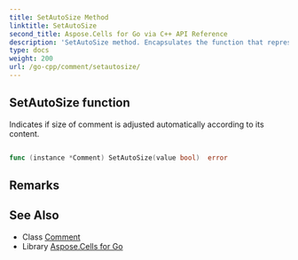 ```yaml
---
title: SetAutoSize Method 
linktitle: SetAutoSize
second_title: Aspose.Cells for Go via C++ API Reference
description: 'SetAutoSize method. Encapsulates the function that represents setautosize in Go.'
type: docs
weight: 200
url: /go-cpp/comment/setautosize/
---
```


## SetAutoSize function

Indicates if size of comment is adjusted automatically according to its content.

```go

func (instance *Comment) SetAutoSize(value bool)  error

```

## Remarks


## See Also

* Class [Comment](../)
* Library [Aspose.Cells for Go](../../)
